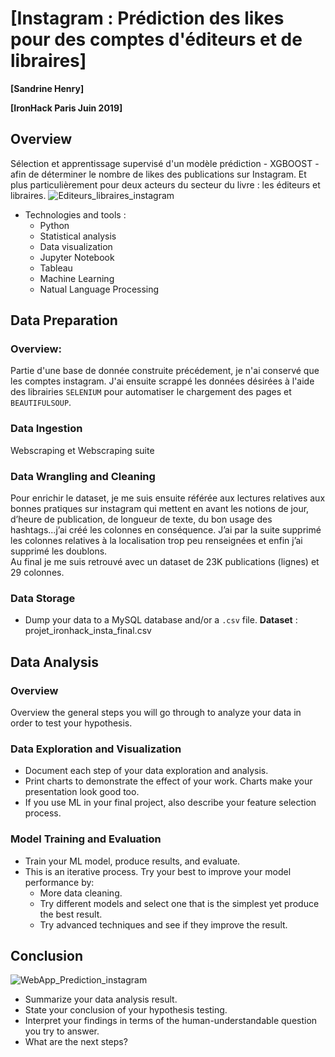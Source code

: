 # [Instagram : Prédiction des likes pour des comptes d'éditeurs et de libraires]

**[Sandrine Henry]**

**[IronHack Paris Juin 2019]**

## Overview

Sélection et apprentissage supervisé d'un modèle prédiction - XGBOOST - afin de déterminer le nombre de likes des publications sur Instagram. Et plus particulièrement pour deux acteurs du secteur du livre : les éditeurs et libraires.
![Editeurs_libraires_instagram](/images/edi_lib_insta.png")

* Technologies and tools :
	* Python
	* Statistical analysis
	* Data visualization
	* Jupyter Notebook
	* Tableau
	* Machine Learning
	* Natual Language Processing
    

## Data Preparation

### Overview:

Partie d'une base de donnée construite précédement, je n'ai conservé que les comptes instagram. J'ai ensuite scrappé les données désirées à l'aide des librairies `SELENIUM` pour automatiser le chargement des pages et `BEAUTIFULSOUP`.

### Data Ingestion

<a src ="https://github.com/sandrineh/data-labs/blob/master/final-project/my-code/PROJET_FINAL_ETAPE_WEBSCRAPING.ipynb">Webscraping</a> et <a src="https://github.com/sandrineh/data-labs/blob/master/final-project/my-code/PROJET_FINAL_ETAPE_WEBSCRAPING_SUITE.ipynb">Webscraping suite</a>

### Data Wrangling and Cleaning

Pour enrichir le dataset, je me suis ensuite référée aux lectures relatives aux bonnes pratiques sur instagram qui mettent en avant les notions de jour, d’heure de publication, de longueur de texte, du bon usage des hashtags...j’ai créé les colonnes en conséquence. 
J’ai par la suite supprimé les colonnes relatives à la localisation trop peu renseignées et enfin j’ai supprimé les doublons.
<br/>
Au final je me suis retrouvé avec un dataset de 23K publications (lignes) et 29 colonnes.

### Data Storage

* Dump your data to a MySQL database and/or a `.csv` file.
**Dataset** : <a src="https://github.com/sandrineh/data-labs/tree/master/final-project/my-code/data">projet_ironhack_insta_final.csv</a>

## Data Analysis

### Overview

Overview the general steps you will go through to analyze your data in order to test your hypothesis.

### Data Exploration and Visualization

* Document each step of your data exploration and analysis.
* Print charts to demonstrate the effect of your work. Charts make your presentation look good too.
* If you use ML in your final project, also describe your feature selection process.

### Model Training and Evaluation

* Train your ML model, produce results, and evaluate.
* This is an iterative process. Try your best to improve your model performance by:
	* More data cleaning.
	* Try different models and select one that is the simplest yet produce the best result.
	* Try advanced techniques and see if they improve the result.

## Conclusion
![WebApp_Prediction_instagram](/images/le_test_ultime.png")

* Summarize your data analysis result.
* State your conclusion of your hypothesis testing.
* Interpret your findings in terms of the human-understandable question you try to answer.
* What are the next steps?